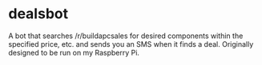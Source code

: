 # dealsbot
A bot that searches /r/buildapcsales for desired components within the specified price, etc. and sends you an SMS when it finds a deal.
Originally designed to be run on my Raspberry Pi.
